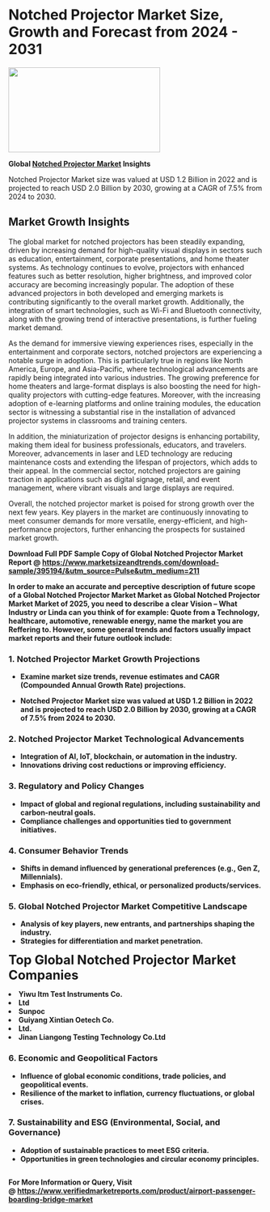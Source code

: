 <H1>Notched Projector Market Size, Growth and Forecast from 2024 - 2031</H1><img class="aligncenter size-medium wp-image-584254" src="https://thirdeyenews.in/wp-content/uploads/2024/09/Global-Market-Research-300x168.jpeg" alt="" width="300" height="168" /><p><strong>Global&nbsp;<a href="https://www.marketsizeandtrends.com/download-sample/395194/&amp;utm_source=Pulse&amp;utm_medium=211">Notched Projector Market</a> Insights</strong></p><p>Notched Projector Market size was valued at USD 1.2 Billion in 2022 and is projected to reach USD 2.0 Billion by 2030, growing at a CAGR of 7.5% from 2024 to 2030.</p><p><h2>Market Growth Insights</h2> <p>The global market for notched projectors has been steadily expanding, driven by increasing demand for high-quality visual displays in sectors such as education, entertainment, corporate presentations, and home theater systems. As technology continues to evolve, projectors with enhanced features such as better resolution, higher brightness, and improved color accuracy are becoming increasingly popular. The adoption of these advanced projectors in both developed and emerging markets is contributing significantly to the overall market growth. Additionally, the integration of smart technologies, such as Wi-Fi and Bluetooth connectivity, along with the growing trend of interactive presentations, is further fueling market demand.</p> <p><strong></strong></p> <p>As the demand for immersive viewing experiences rises, especially in the entertainment and corporate sectors, notched projectors are experiencing a notable surge in adoption. This is particularly true in regions like North America, Europe, and Asia-Pacific, where technological advancements are rapidly being integrated into various industries. The growing preference for home theaters and large-format displays is also boosting the need for high-quality projectors with cutting-edge features. Moreover, with the increasing adoption of e-learning platforms and online training modules, the education sector is witnessing a substantial rise in the installation of advanced projector systems in classrooms and training centers.</p> <p>In addition, the miniaturization of projector designs is enhancing portability, making them ideal for business professionals, educators, and travelers. Moreover, advancements in laser and LED technology are reducing maintenance costs and extending the lifespan of projectors, which adds to their appeal. In the commercial sector, notched projectors are gaining traction in applications such as digital signage, retail, and event management, where vibrant visuals and large displays are required.</p> <p>Overall, the notched projector market is poised for strong growth over the next few years. Key players in the market are continuously innovating to meet consumer demands for more versatile, energy-efficient, and high-performance projectors, further enhancing the prospects for sustained market growth.</p> <p><strong></p><p><span class=""><strong>Download Full PDF Sample Copy of Global Notched Projector Market Report</strong> @ <a href="https://www.marketsizeandtrends.com/download-sample/395194/&amp;utm_source=Pulse&amp;utm_medium=211" target="_blank">https://www.marketsizeandtrends.com/download-sample/395194/&amp;utm_source=Pulse&amp;utm_medium=211</a></span></p><p>In order to make an accurate and perceptive description of future scope of a Global&nbsp;Notched Projector Market Market as Global&nbsp;Notched Projector Market Market of 2025, you need to describe a clear Vision &ndash; What Industry or Linda can you think of for example: Quote from a Technology, healthcare, automotive, renewable energy, name the market you are Reffering to. However, some general trends and factors usually impact market reports and their future outlook include:</p><h3>1.&nbsp;<strong>Notched Projector Market Growth Projections</strong></h3><ul><li>Examine market size trends, revenue estimates and CAGR (Compounded Annual Growth Rate) projections.</li><li><p>Notched Projector Market size was valued at USD 1.2 Billion in 2022 and is projected to reach USD 2.0 Billion by 2030, growing at a CAGR of 7.5% from 2024 to 2030.</p></li></ul><h3>2.&nbsp;<strong>Notched Projector Market Technological Advancements</strong></h3><ul><li>Integration of AI, IoT, blockchain, or automation in the industry.</li><li>Innovations driving cost reductions or improving efficiency.</li></ul><h3>3.&nbsp;<strong>Regulatory and Policy Changes</strong></h3><ul><li>Impact of global and regional regulations, including sustainability and carbon-neutral goals.</li><li>Compliance challenges and opportunities tied to government initiatives.</li></ul><h3>4.&nbsp;<strong>Consumer Behavior Trends</strong></h3><ul><li>Shifts in demand influenced by generational preferences (e.g., Gen Z, Millennials).</li><li>Emphasis on eco-friendly, ethical, or personalized products/services.</li></ul><h3>5.&nbsp;<strong>Global Notched Projector Market Competitive Landscape</strong></h3><ul><li>Analysis of key players, new entrants, and partnerships shaping the industry.</li><li>Strategies for differentiation and market penetration.</li></ul><p data-pm-slice="1 1 []"><span style="color: inherit; font-family: inherit; font-size: 25px;">Top Global Notched Projector Market Companies</span></p><div class="" data-test-id=""><p><li>Yiwu Itm Test Instruments Co.</li><li> Ltd</li><li> Sunpoc</li><li> Guiyang Xintian Oetech Co.</li><li> Ltd.</li><li> Jinan Liangong Testing Technology Co.Ltd</li></p></div><h3>6.&nbsp;<strong>Economic and Geopolitical Factors</strong></h3><ul><li>Influence of global economic conditions, trade policies, and geopolitical events.</li><li>Resilience of the market to inflation, currency fluctuations, or global crises.</li></ul><h3>7.&nbsp;<strong>Sustainability and ESG (Environmental, Social, and Governance)</strong></h3><ul><li>Adoption of sustainable practices to meet ESG criteria.</li><li>Opportunities in green technologies and circular economy principles.</li></ul><h2><strong style="font-size: 14px;">For More Information or Query, Visit @&nbsp;</strong><a style="background-color: #ffffff; font-size: 14px;" href="https://www.marketsizeandtrends.com/report/notched-projector-market/" target="_blank">https://www.verifiedmarketreports.com/product/airport-passenger-boarding-bridge-market</a></h2>
